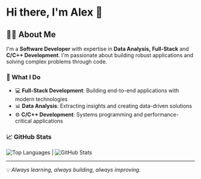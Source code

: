 # Hi there, I'm Alex 👋

## 👨‍💻 About Me

I'm a **Software Developer** with expertise in **Data Analysis,** **Full-Stack** and **C/C++ Development**. I'm passionate about building robust applications and solving complex problems through code.

### 🚀 What I Do

- 💻 **Full-Stack Development**: Building end-to-end applications with modern technologies
- 📊 **Data Analysis**: Extracting insights and creating data-driven solutions
- ⚙️ **C/C++ Development**: Systems programming and performance-critical applications

### 📈 GitHub Stats

![Top Languages](https://github-readme-stats.vercel.app/api/top-langs/?username=adiaz-uf&layout=compact&theme=radical) | ![GitHub Stats](https://github-readme-stats.vercel.app/api?username=adiaz-uf&show_icons=true&theme=radical)


---

💡 *Always learning, always building, always improving.*
